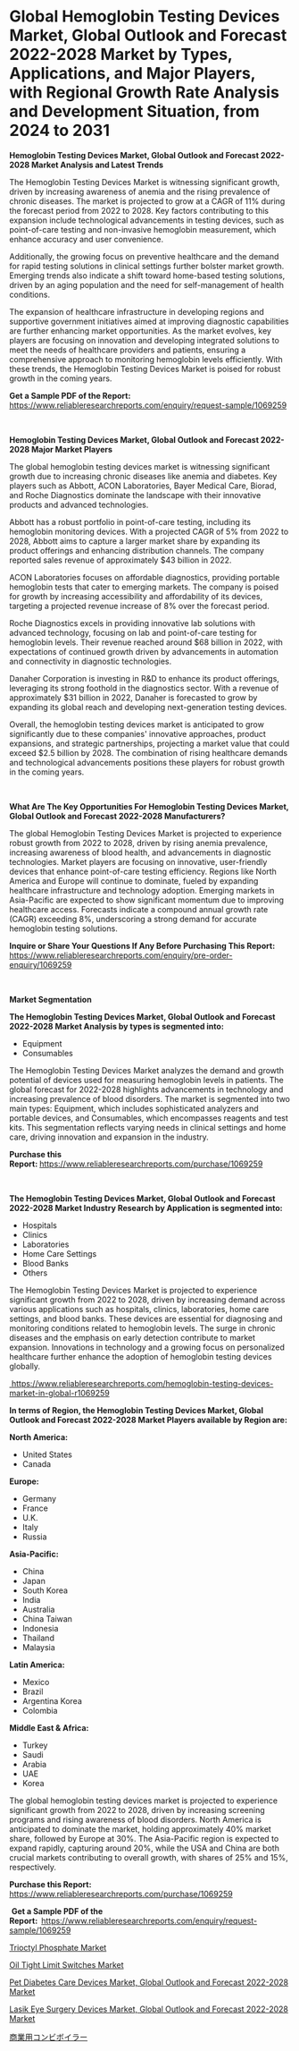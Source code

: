 <p><h1>Global Hemoglobin Testing Devices Market, Global Outlook and Forecast 2022-2028 Market by Types, Applications, and Major Players, with Regional Growth Rate Analysis and Development Situation, from 2024 to 2031</h1></p><p><strong>Hemoglobin Testing Devices Market, Global Outlook and Forecast 2022-2028 Market Analysis and Latest Trends</strong></p>
<p><p>The Hemoglobin Testing Devices Market is witnessing significant growth, driven by increasing awareness of anemia and the rising prevalence of chronic diseases. The market is projected to grow at a CAGR of 11% during the forecast period from 2022 to 2028. Key factors contributing to this expansion include technological advancements in testing devices, such as point-of-care testing and non-invasive hemoglobin measurement, which enhance accuracy and user convenience.</p><p>Additionally, the growing focus on preventive healthcare and the demand for rapid testing solutions in clinical settings further bolster market growth. Emerging trends also indicate a shift toward home-based testing solutions, driven by an aging population and the need for self-management of health conditions.</p><p>The expansion of healthcare infrastructure in developing regions and supportive government initiatives aimed at improving diagnostic capabilities are further enhancing market opportunities. As the market evolves, key players are focusing on innovation and developing integrated solutions to meet the needs of healthcare providers and patients, ensuring a comprehensive approach to monitoring hemoglobin levels efficiently. With these trends, the Hemoglobin Testing Devices Market is poised for robust growth in the coming years.</p></p>
<p><strong>Get a Sample PDF of the Report:&nbsp;</strong> <a href="https://www.reliableresearchreports.com/enquiry/request-sample/1069259">https://www.reliableresearchreports.com/enquiry/request-sample/1069259</a></p>
<p>&nbsp;</p>
<p><strong>Hemoglobin Testing Devices Market, Global Outlook and Forecast 2022-2028 Major Market Players</strong></p>
<p><p>The global hemoglobin testing devices market is witnessing significant growth due to increasing chronic diseases like anemia and diabetes. Key players such as Abbott, ACON Laboratories, Bayer Medical Care, Biorad, and Roche Diagnostics dominate the landscape with their innovative products and advanced technologies.</p><p>Abbott has a robust portfolio in point-of-care testing, including its hemoglobin monitoring devices. With a projected CAGR of 5% from 2022 to 2028, Abbott aims to capture a larger market share by expanding its product offerings and enhancing distribution channels. The company reported sales revenue of approximately $43 billion in 2022.</p><p>ACON Laboratories focuses on affordable diagnostics, providing portable hemoglobin tests that cater to emerging markets. The company is poised for growth by increasing accessibility and affordability of its devices, targeting a projected revenue increase of 8% over the forecast period.</p><p>Roche Diagnostics excels in providing innovative lab solutions with advanced technology, focusing on lab and point-of-care testing for hemoglobin levels. Their revenue reached around $68 billion in 2022, with expectations of continued growth driven by advancements in automation and connectivity in diagnostic technologies.</p><p>Danaher Corporation is investing in R&D to enhance its product offerings, leveraging its strong foothold in the diagnostics sector. With a revenue of approximately $31 billion in 2022, Danaher is forecasted to grow by expanding its global reach and developing next-generation testing devices.</p><p>Overall, the hemoglobin testing devices market is anticipated to grow significantly due to these companies' innovative approaches, product expansions, and strategic partnerships, projecting a market value that could exceed $2.5 billion by 2028. The combination of rising healthcare demands and technological advancements positions these players for robust growth in the coming years.</p></p>
<p>&nbsp;</p>
<p><strong>What Are The Key Opportunities For Hemoglobin Testing Devices Market, Global Outlook and Forecast 2022-2028 Manufacturers?</strong></p>
<p><p>The global Hemoglobin Testing Devices Market is projected to experience robust growth from 2022 to 2028, driven by rising anemia prevalence, increasing awareness of blood health, and advancements in diagnostic technologies. Market players are focusing on innovative, user-friendly devices that enhance point-of-care testing efficiency. Regions like North America and Europe will continue to dominate, fueled by expanding healthcare infrastructure and technology adoption. Emerging markets in Asia-Pacific are expected to show significant momentum due to improving healthcare access. Forecasts indicate a compound annual growth rate (CAGR) exceeding 8%, underscoring a strong demand for accurate hemoglobin testing solutions.</p></p>
<p><strong>Inquire or Share Your Questions If Any Before Purchasing This Report:</strong> <a href="https://www.reliableresearchreports.com/enquiry/pre-order-enquiry/1069259">https://www.reliableresearchreports.com/enquiry/pre-order-enquiry/1069259</a></p>
<p>&nbsp;</p>
<p><strong>Market Segmentation</strong></p>
<p><strong>The Hemoglobin Testing Devices Market, Global Outlook and Forecast 2022-2028 Market Analysis by types is segmented into:</strong></p>
<p><ul><li>Equipment</li><li>Consumables</li></ul></p>
<p><p>The Hemoglobin Testing Devices Market analyzes the demand and growth potential of devices used for measuring hemoglobin levels in patients. The global forecast for 2022-2028 highlights advancements in technology and increasing prevalence of blood disorders. The market is segmented into two main types: Equipment, which includes sophisticated analyzers and portable devices, and Consumables, which encompasses reagents and test kits. This segmentation reflects varying needs in clinical settings and home care, driving innovation and expansion in the industry.</p></p>
<p><strong>Purchase this Report:&nbsp;</strong><a href="https://www.reliableresearchreports.com/purchase/1069259">https://www.reliableresearchreports.com/purchase/1069259</a></p>
<p>&nbsp;</p>
<p><strong>The Hemoglobin Testing Devices Market, Global Outlook and Forecast 2022-2028 Market Industry Research by Application is segmented into:</strong></p>
<p><ul><li>Hospitals</li><li>Clinics</li><li>Laboratories</li><li>Home Care Settings</li><li>Blood Banks</li><li>Others</li></ul></p>
<p><p>The Hemoglobin Testing Devices Market is projected to experience significant growth from 2022 to 2028, driven by increasing demand across various applications such as hospitals, clinics, laboratories, home care settings, and blood banks. These devices are essential for diagnosing and monitoring conditions related to hemoglobin levels. The surge in chronic diseases and the emphasis on early detection contribute to market expansion. Innovations in technology and a growing focus on personalized healthcare further enhance the adoption of hemoglobin testing devices globally.</p></p>
<p><a href="https://www.reliableresearchreports.com/hemoglobin-testing-devices-market-in-global-r1069259">&nbsp;https://www.reliableresearchreports.com/hemoglobin-testing-devices-market-in-global-r1069259</a></p>
<p><strong>In terms of Region, the Hemoglobin Testing Devices Market, Global Outlook and Forecast 2022-2028 Market Players available by Region are:</strong></p>
<p>
    <p> <strong> North America: </strong>
        <ul>
            <li>United States</li>
            <li>Canada</li>
        </ul>
        </p> 
    <p> <strong> Europe: </strong>
        <ul>
            <li>Germany</li>
            <li>France</li>
            <li>U.K.</li>
            <li>Italy</li>
            <li>Russia</li>
        </ul>
        </p> 
    <p> <strong> Asia-Pacific: </strong>
        <ul>
            <li>China</li>
            <li>Japan</li>
            <li>South Korea</li>
            <li>India</li>
            <li>Australia</li>
            <li>China Taiwan</li>
            <li>Indonesia</li>
            <li>Thailand</li>
            <li>Malaysia</li>
        </ul>
        </p> 
    <p> <strong> Latin America: </strong>
        <ul>
            <li>Mexico</li>
            <li>Brazil</li>
            <li>Argentina Korea</li>
            <li>Colombia</li>
        </ul>
        </p> 
    <p> <strong> Middle East & Africa: </strong>
        <ul>
            <li>Turkey</li>
            <li>Saudi</li>
            <li>Arabia</li>
            <li>UAE</li>
            <li>Korea</li>
        </ul>
    </p>
    </p>
<p><p>The global hemoglobin testing devices market is projected to experience significant growth from 2022 to 2028, driven by increasing screening programs and rising awareness of blood disorders. North America is anticipated to dominate the market, holding approximately 40% market share, followed by Europe at 30%. The Asia-Pacific region is expected to expand rapidly, capturing around 20%, while the USA and China are both crucial markets contributing to overall growth, with shares of 25% and 15%, respectively.</p></p>
<p><strong>Purchase this Report: </strong><a href="https://www.reliableresearchreports.com/purchase/1069259">https://www.reliableresearchreports.com/purchase/1069259</a></p>
<p>&nbsp;<strong>Get a Sample PDF of the Report:&nbsp;&nbsp;</strong><a href="https://www.reliableresearchreports.com/enquiry/request-sample/1069259">https://www.reliableresearchreports.com/enquiry/request-sample/1069259</a></p>
<p><strong></strong></p>
<p><p><a href="https://issuu.com/reportprime-2/docs/trioctyl-phosphate-market-size-2030_5fc1ff81c8a132">Trioctyl Phosphate Market</a></p><p><a href="https://medium.com/@reyeshowell85/the-global-oil-tight-limit-switches-market-is-a-dynamic-and-growing-industry-2e479cb29ea9">Oil Tight Limit Switches Market</a></p><p><a href="https://github.com/RoseBoyd475/Market-Research-Report-List-1/blob/main/pet-diabetes-care-devices-market-global-outlook-and-forecast-2022-2028-market.md">Pet Diabetes Care Devices Market, Global Outlook and Forecast 2022-2028 Market</a></p><p><a href="https://github.com/NasrinKhan99/Market-Research-Report-List-1/blob/main/lasik-eye-surgery-devices-market-global-outlook-and-forecast-2022-2028-market.md">Lasik Eye Surgery Devices Market, Global Outlook and Forecast 2022-2028 Market</a></p><p><a href="https://medium.com/@samleite85/commercial-combi-boilers-market-%E3%81%AE%E3%82%B0%E3%83%AD%E3%83%BC%E3%83%90%E3%83%AB%E5%B8%82%E5%A0%B4%E6%A6%82%E8%A6%81%E3%81%AF-%E4%B8%96%E7%95%8C%E3%81%8A%E3%82%88%E3%81%B3%E4%B8%BB%E8%A6%81%E5%B8%82%E5%A0%B4%E3%81%AB%E3%81%8A%E3%81%91%E3%82%8B%E6%A5%AD%E7%95%8C%E3%81%AB%E5%BD%B1%E9%9F%BF%E3%82%92%E4%B8%8E%E3%81%88%E3%82%8B%E4%B8%BB%E8%A6%81%E3%81%AA%E3%83%88%E3%83%AC%E3%83%B3%E3%83%89%E3%81%AB%E3%81%A4%E3%81%84%E3%81%A6-%E7%8B%AC%E8%87%AA%E3%81%AE%E8%A6%96%E7%82%B9%E3%82%92%E6%8F%90%E4%BE%9B%E3%81%97%E3%81%BE%E3%81%99-1e83763323a6">商業用コンビボイラー</a></p></p>